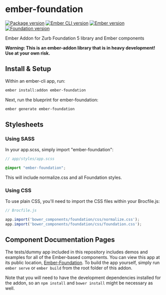 # ember-foundation

[![Package version](https://img.shields.io/badge/Version-0.5.1-blue.svg?style=flat-square)](https://www.npmjs.com/package/ember-foundation)
[![Ember CLI version](https://img.shields.io/badge/Ember%20CLI-0.2.2-d84a32.svg?style=flat-square)](http://www.ember-cli.com)
[![Ember version](https://img.shields.io/badge/Ember-1.11.0-e1563f.svg?style=flat-square)](http://emberjs.com)
[![Foundation version](https://img.shields.io/badge/Foundation-5.5.1-085a78.svg?style=flat-square)](http://foundation.zurb.com)

Ember Addon for Zurb Foundation 5 library and Ember components

***Warning*: This is an ember-addon library that is in heavy development! Use at your own risk.**

## Install & Setup

Within an ember-cli app, run:

```sh
ember install:addon ember-foundation
```

Next, run the blueprint for ember-foundation:

```sh
ember generate ember-foundation
```

## Stylesheets

### Using SASS

In your app.scss, simply import "ember-foundation":

```scss
// app/styles/app.scss

@import "ember-foundation";
```

This will include normalize.css and all Foundation styles.

### Using CSS

To use plain CSS, you'll need to import the CSS files within your Brocfile.js:

```js
// Brocfile.js

app.import('bower_components/foundation/css/normalize.css');
app.import('bower_components/foundation/css/foundation.css');
```

## Component Documentation Pages

The tests/dummy app included in this repository includes demos and examples for all of the Ember-based components. You can view this app at its public location, [Ember-Foundation](http://joshforisha.github.io/ember-foundation). To build the app yourself, simply run `ember serve` or `ember build` from the root folder of this addon.

Note that you will need to have the development dependencies installed for the addon, so an `npm install` and `bower install` might be necessary as well.
